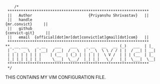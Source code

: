 		/*
	 ***************************************************************
	 ||   Author                         {Priyanshu Shrivastav}	  || 
	 ||   handle																	 {mr.convict}	  || 
	 ||   github																	{convict-git}	  || 
	 ||   email  {official[dot]mr[dot]convict[at]gmail[dot]com}   || 
	 ***************************************************************
	**_ __ ___    _ __    ___    ___    _ __   __   __ (_)   ___  | |_ 
	 | '_ ` _ \  | '__|  / __|  / _ \  | '_ \  \ \ / / | |  / __| | __|
	 | | | | | | | |    | (__  | (_) | | | | |  \ V /  | | | (__  | |_ 
	 |_| |_| |_| |_|     \___|  \___/  |_| |_|   \_/   |_|  \___|  \__|
	 ***************************************************************
	 */

THIS CONTAINS MY VIM CONFIGURATION FILE.

